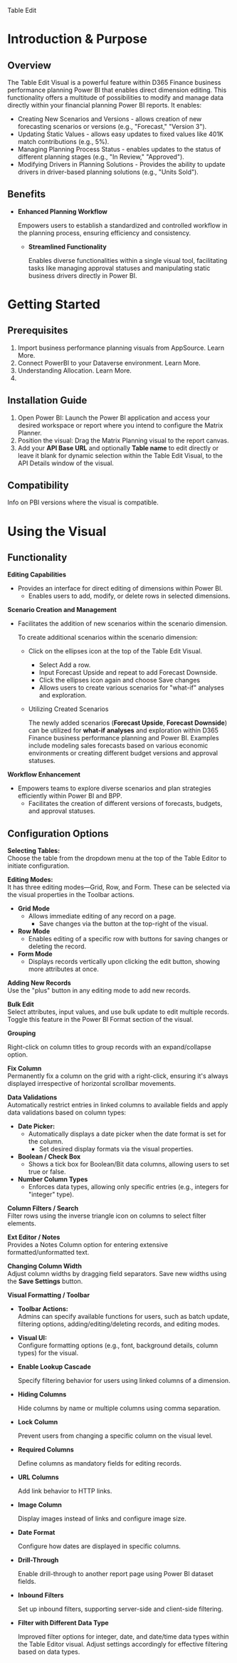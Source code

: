 Table Edit

# Introduction & Purpose

## Overview

The Table Edit Visual is a powerful feature within D365 Finance business performance planning Power BI that enables direct dimension editing. This functionality offers a multitude of possibilities to modify and manage data directly within your financial planning Power BI reports. It enables:

-   Creating New Scenarios and Versions - allows creation of new forecasting scenarios or versions (e.g., "Forecast," "Version 3").
-   Updating Static Values - allows easy updates to fixed values like 401K match contributions (e.g., 5%).
-   Managing Planning Process Status - enables updates to the status of different planning stages (e.g., "In Review," "Approved").
-   Modifying Drivers in Planning Solutions - Provides the ability to update drivers in driver-based planning solutions (e.g., "Units Sold").

## Benefits

-   **Enhanced Planning Workflow**

    Empowers users to establish a standardized and controlled workflow in the planning process, ensuring efficiency and consistency.

    -   **Streamlined Functionality**

        Enables diverse functionalities within a single visual tool, facilitating tasks like managing approval statuses and manipulating static business drivers directly in Power BI.

# Getting Started

## Prerequisites

1.  Import business performance planning visuals from AppSource. Learn More.
2.  Connect PowerBI to your Dataverse environment. Learn More.
3.  Understanding Allocation. Learn More.
4.  

## Installation Guide

1.  Open Power BI: Launch the Power BI application and access your desired workspace or report where you intend to configure the Matrix Planner.
2.  Position the visual: Drag the Matrix Planning visual to the report canvas.
3.  Add your **API Base URL** and optionally **Table name** to edit directly or leave it blank for dynamic selection within the Table Edit Visual, to the API Details window of the visual.

## Compatibility

Info on PBI versions where the visual is compatible.

# Using the Visual

## Functionality

**Editing Capabilities**

-   Provides an interface for direct editing of dimensions within Power BI.
    -   Enables users to add, modify, or delete rows in selected dimensions.

**Scenario Creation and Management**

-   Facilitates the addition of new scenarios within the scenario dimension.

    To create additional scenarios within the scenario dimension:

    -   Click on the ellipses icon at the top of the Table Edit Visual.
        -   Select Add a row.
        -   Input Forecast Upside and repeat to add Forecast Downside.
        -   Click the ellipses icon again and choose Save changes
        -   Allows users to create various scenarios for "what-if" analyses and exploration.
    -   Utilizing Created Scenarios

        The newly added scenarios (**Forecast Upside**, **Forecast Downside**) can be utilized for **what-if** **analyses** and exploration within D365 Finance business performance planning and Power BI. Examples include modeling sales forecasts based on various economic environments or creating different budget versions and approval statuses.

**Workflow Enhancement**

-   Empowers teams to explore diverse scenarios and plan strategies efficiently within Power BI and BPP.
    -   Facilitates the creation of different versions of forecasts, budgets, and approval statuses.

## Configuration Options

**Selecting Tables:**  
Choose the table from the dropdown menu at the top of the Table Editor to initiate configuration.

**Editing Modes:**  
It has three editing modes—Grid, Row, and Form. These can be selected via the visual properties in the Toolbar actions.

-   **Grid Mode**
    -   Allows immediate editing of any record on a page.
        -   Save changes via the button at the top-right of the visual.
-   **Row Mode**
    -   Enables editing of a specific row with buttons for saving changes or deleting the record.
-   **Form Mode**
    -   Displays records vertically upon clicking the edit button, showing more attributes at once.

**Adding New Records**  
Use the "plus" button in any editing mode to add new records.

**Bulk Edit**  
Select attributes, input values, and use bulk update to edit multiple records. Toggle this feature in the Power BI Format section of the visual.

**Grouping**

Right-click on column titles to group records with an expand/collapse option.

**Fix Column**  
Permanently fix a column on the grid with a right-click, ensuring it's always displayed irrespective of horizontal scrollbar movements.

**Data Validations**  
Automatically restrict entries in linked columns to available fields and apply data validations based on column types:

-   **Date Picker:**
    -   Automatically displays a date picker when the date format is set for the column.
        -   Set desired display formats via the visual properties.
-   **Boolean / Check Box**
    -   Shows a tick box for Boolean/Bit data columns, allowing users to set true or false.
-   **Number Column Types**
    -   Enforces data types, allowing only specific entries (e.g., integers for "integer" type).

**Column Filters / Search**  
Filter rows using the inverse triangle icon on columns to select filter elements.

**Ext Editor / Notes**  
Provides a Notes Column option for entering extensive formatted/unformatted text.

**Changing Column Width**  
Adjust column widths by dragging field separators. Save new widths using the **Save Settings** button.

**Visual Formatting / Toolbar**

-   **Toolbar Actions:**  
    Admins can specify available functions for users, such as batch update, filtering options, adding/editing/deleting records, and editing modes.
-   **Visual UI:**  
    Configure formatting options (e.g., font, background details, column types) for the visual.
-   **Enable Lookup Cascade**

    Specify filtering behavior for users using linked columns of a dimension.

-   **Hiding Columns**

    Hide columns by name or multiple columns using comma separation.

-   **Lock Column**

    Prevent users from changing a specific column on the visual level.

-   **Required Columns**

    Define columns as mandatory fields for editing records.

-   **URL Columns**

    Add link behavior to HTTP links.

-   **Image Column**

    Display images instead of links and configure image size.

-   **Date Format**

    Configure how dates are displayed in specific columns.

-   **Drill-Through**

    Enable drill-through to another report page using Power BI dataset fields.

-   **Inbound Filters**

    Set up inbound filters, supporting server-side and client-side filtering.

-   **Filter with Different Data Type**

    Improved filter options for integer, date, and date/time data types within the Table Editor visual. Adjust settings accordingly for effective filtering based on data types.
